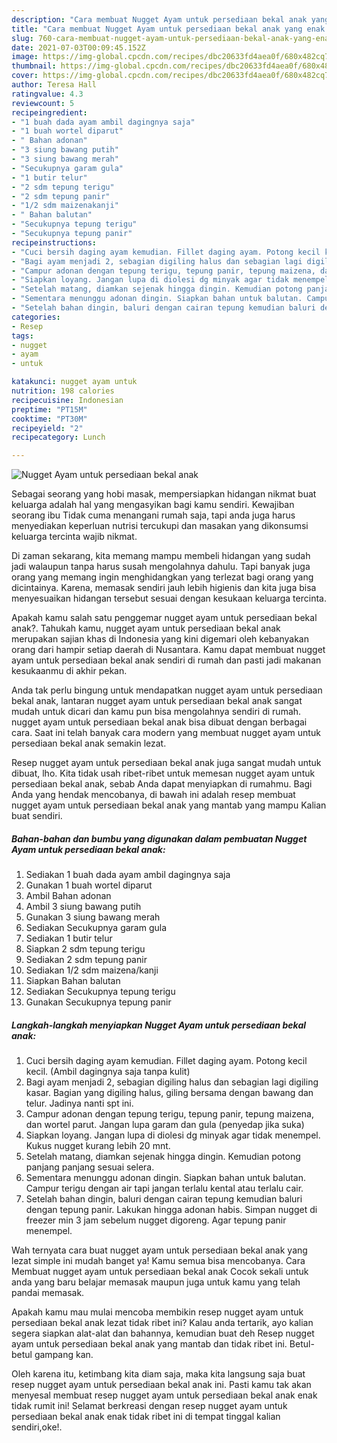 ```yaml
---
description: "Cara membuat Nugget Ayam untuk persediaan bekal anak yang enak dan Mudah Dibuat"
title: "Cara membuat Nugget Ayam untuk persediaan bekal anak yang enak dan Mudah Dibuat"
slug: 760-cara-membuat-nugget-ayam-untuk-persediaan-bekal-anak-yang-enak-dan-mudah-dibuat
date: 2021-07-03T00:09:45.152Z
image: https://img-global.cpcdn.com/recipes/dbc20633fd4aea0f/680x482cq70/nugget-ayam-untuk-persediaan-bekal-anak-foto-resep-utama.jpg
thumbnail: https://img-global.cpcdn.com/recipes/dbc20633fd4aea0f/680x482cq70/nugget-ayam-untuk-persediaan-bekal-anak-foto-resep-utama.jpg
cover: https://img-global.cpcdn.com/recipes/dbc20633fd4aea0f/680x482cq70/nugget-ayam-untuk-persediaan-bekal-anak-foto-resep-utama.jpg
author: Teresa Hall
ratingvalue: 4.3
reviewcount: 5
recipeingredient:
- "1 buah dada ayam ambil dagingnya saja"
- "1 buah wortel diparut"
- " Bahan adonan"
- "3 siung bawang putih"
- "3 siung bawang merah"
- "Secukupnya garam gula"
- "1 butir telur"
- "2 sdm tepung terigu"
- "2 sdm tepung panir"
- "1/2 sdm maizenakanji"
- " Bahan balutan"
- "Secukupnya tepung terigu"
- "Secukupnya tepung panir"
recipeinstructions:
- "Cuci bersih daging ayam kemudian. Fillet daging ayam. Potong kecil kecil. (Ambil dagingnya saja tanpa kulit)"
- "Bagi ayam menjadi 2, sebagian digiling halus dan sebagian lagi digiling kasar. Bagian yang digiling halus, giling bersama dengan bawang dan telur. Jadinya nanti spt ini."
- "Campur adonan dengan tepung terigu, tepung panir, tepung maizena, dan wortel parut. Jangan lupa garam dan gula (penyedap jika suka)"
- "Siapkan loyang. Jangan lupa di diolesi dg minyak agar tidak menempel. Kukus nugget kurang lebih 20 mnt."
- "Setelah matang, diamkan sejenak hingga dingin. Kemudian potong panjang panjang sesuai selera."
- "Sementara menunggu adonan dingin. Siapkan bahan untuk balutan. Campur terigu dengan air tapi jangan terlalu kental atau terlalu cair."
- "Setelah bahan dingin, baluri dengan cairan tepung kemudian baluri dengan tepung panir. Lakukan hingga adonan habis. Simpan nugget di freezer min 3 jam sebelum nugget digoreng. Agar tepung panir menempel."
categories:
- Resep
tags:
- nugget
- ayam
- untuk

katakunci: nugget ayam untuk 
nutrition: 198 calories
recipecuisine: Indonesian
preptime: "PT15M"
cooktime: "PT30M"
recipeyield: "2"
recipecategory: Lunch

---
```



![Nugget Ayam untuk persediaan bekal anak](https://img-global.cpcdn.com/recipes/dbc20633fd4aea0f/680x482cq70/nugget-ayam-untuk-persediaan-bekal-anak-foto-resep-utama.jpg)

Sebagai seorang yang hobi masak, mempersiapkan hidangan nikmat buat keluarga adalah hal yang mengasyikan bagi kamu sendiri. Kewajiban seorang ibu Tidak cuma menangani rumah saja, tapi anda juga harus menyediakan keperluan nutrisi tercukupi dan masakan yang dikonsumsi keluarga tercinta wajib nikmat.

Di zaman  sekarang, kita memang mampu membeli hidangan yang sudah jadi walaupun tanpa harus susah mengolahnya dahulu. Tapi banyak juga orang yang memang ingin menghidangkan yang terlezat bagi orang yang dicintainya. Karena, memasak sendiri jauh lebih higienis dan kita juga bisa menyesuaikan hidangan tersebut sesuai dengan kesukaan keluarga tercinta. 



Apakah kamu salah satu penggemar nugget ayam untuk persediaan bekal anak?. Tahukah kamu, nugget ayam untuk persediaan bekal anak merupakan sajian khas di Indonesia yang kini digemari oleh kebanyakan orang dari hampir setiap daerah di Nusantara. Kamu dapat membuat nugget ayam untuk persediaan bekal anak sendiri di rumah dan pasti jadi makanan kesukaanmu di akhir pekan.

Anda tak perlu bingung untuk mendapatkan nugget ayam untuk persediaan bekal anak, lantaran nugget ayam untuk persediaan bekal anak sangat mudah untuk dicari dan kamu pun bisa mengolahnya sendiri di rumah. nugget ayam untuk persediaan bekal anak bisa dibuat dengan berbagai cara. Saat ini telah banyak cara modern yang membuat nugget ayam untuk persediaan bekal anak semakin lezat.

Resep nugget ayam untuk persediaan bekal anak juga sangat mudah untuk dibuat, lho. Kita tidak usah ribet-ribet untuk memesan nugget ayam untuk persediaan bekal anak, sebab Anda dapat menyiapkan di rumahmu. Bagi Anda yang hendak mencobanya, di bawah ini adalah resep membuat nugget ayam untuk persediaan bekal anak yang mantab yang mampu Kalian buat sendiri.

<!--inarticleads1-->

##### Bahan-bahan dan bumbu yang digunakan dalam pembuatan Nugget Ayam untuk persediaan bekal anak:

1. Sediakan 1 buah dada ayam ambil dagingnya saja
1. Gunakan 1 buah wortel diparut
1. Ambil  Bahan adonan
1. Ambil 3 siung bawang putih
1. Gunakan 3 siung bawang merah
1. Sediakan Secukupnya garam gula
1. Sediakan 1 butir telur
1. Siapkan 2 sdm tepung terigu
1. Sediakan 2 sdm tepung panir
1. Sediakan 1/2 sdm maizena/kanji
1. Siapkan  Bahan balutan
1. Sediakan Secukupnya tepung terigu
1. Gunakan Secukupnya tepung panir




<!--inarticleads2-->

##### Langkah-langkah menyiapkan Nugget Ayam untuk persediaan bekal anak:

1. Cuci bersih daging ayam kemudian. Fillet daging ayam. Potong kecil kecil. (Ambil dagingnya saja tanpa kulit)
1. Bagi ayam menjadi 2, sebagian digiling halus dan sebagian lagi digiling kasar. Bagian yang digiling halus, giling bersama dengan bawang dan telur. Jadinya nanti spt ini.
1. Campur adonan dengan tepung terigu, tepung panir, tepung maizena, dan wortel parut. Jangan lupa garam dan gula (penyedap jika suka)
1. Siapkan loyang. Jangan lupa di diolesi dg minyak agar tidak menempel. Kukus nugget kurang lebih 20 mnt.
1. Setelah matang, diamkan sejenak hingga dingin. Kemudian potong panjang panjang sesuai selera.
1. Sementara menunggu adonan dingin. Siapkan bahan untuk balutan. Campur terigu dengan air tapi jangan terlalu kental atau terlalu cair.
1. Setelah bahan dingin, baluri dengan cairan tepung kemudian baluri dengan tepung panir. Lakukan hingga adonan habis. Simpan nugget di freezer min 3 jam sebelum nugget digoreng. Agar tepung panir menempel.




Wah ternyata cara buat nugget ayam untuk persediaan bekal anak yang lezat simple ini mudah banget ya! Kamu semua bisa mencobanya. Cara Membuat nugget ayam untuk persediaan bekal anak Cocok sekali untuk anda yang baru belajar memasak maupun juga untuk kamu yang telah pandai memasak.

Apakah kamu mau mulai mencoba membikin resep nugget ayam untuk persediaan bekal anak lezat tidak ribet ini? Kalau anda tertarik, ayo kalian segera siapkan alat-alat dan bahannya, kemudian buat deh Resep nugget ayam untuk persediaan bekal anak yang mantab dan tidak ribet ini. Betul-betul gampang kan. 

Oleh karena itu, ketimbang kita diam saja, maka kita langsung saja buat resep nugget ayam untuk persediaan bekal anak ini. Pasti kamu tak akan menyesal membuat resep nugget ayam untuk persediaan bekal anak enak tidak rumit ini! Selamat berkreasi dengan resep nugget ayam untuk persediaan bekal anak enak tidak ribet ini di tempat tinggal kalian sendiri,oke!.

